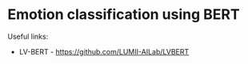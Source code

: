 # Emotion classification using BERT


Useful links:
- LV-BERT - https://github.com/LUMII-AILab/LVBERT
